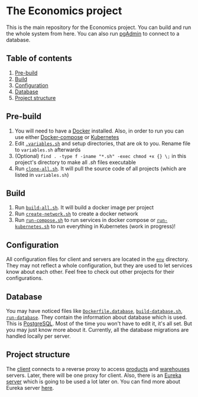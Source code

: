 # The Economics project

This is the main repository for the Economics project. You can build and run the whole system from here. You can also run [pgAdmin](https://www.pgadmin.org) to connect to a database.

## Table of contents
1. [Pre-build](#Pre-build)
2. [Build](#Build)
3. [Configuration](#Configuration)
4. [Database](#Database)
5. [Project structure](#Project-structure)

## Pre-build
1. You will need to have a [Docker](https://www.docker.com) installed. Also, in order to run you can use either [Docker-compose](https://docs.docker.com/compose) or [Kubernetes](https://kubernetes.io)
1. Edit [`.variables.sh`](https://github.com/AlexanderShelyugov/economics-ci/blob/develop/.variables.sh) and setup directories, that are ok to you. Rename file to `variables.sh` afterwards
1. (Optional) `find . -type f -iname "*.sh" -exec chmod +x {} \;` in this project's directory to make all *.sh* files executable
1. Run [`clone-all.sh`](https://github.com/AlexanderShelyugov/economics-ci/blob/develop/clone-all.sh). It will pull the source code of all projects (which are listed in `variables.sh`)

## Build
1. Run [`build-all.sh`](https://github.com/AlexanderShelyugov/economics-ci/blob/develop/build-all.sh). It will build a docker image per project
1. Run [`create-network.sh`](https://github.com/AlexanderShelyugov/economics-ci/blob/develop/create-network.sh) to create a docker network
1. Run [`run-compose.sh`](https://github.com/AlexanderShelyugov/economics-ci/blob/develop/run-compose.sh) to run services in docker compose or [`run-kubernetes.sh`](https://github.com/AlexanderShelyugov/economics-ci/blob/develop/run-kubernetes.sh) to run everything in Kubernetes (work in progress)!

## Configuration
All configuration files for client and servers are located in the [`env`](https://github.com/AlexanderShelyugov/economics-ci/tree/develop/env) directory. They may not reflect a whole configuration, but they are used to let services know about each other. Feel free to check out other projects for their configurations.

## Database
You may have noticed files like [`Dockerfile.database`](https://github.com/AlexanderShelyugov/economics-ci/blob/develop/Dockerfile.database), [`build-database.sh`](https://github.com/AlexanderShelyugov/economics-ci/blob/develop/build-database.sh), [`run-database`](https://github.com/AlexanderShelyugov/economics-ci/blob/develop/run-database.sh). They contain the information about database which is used. This is [PostgreSQL](https://www.postgresql.org). Most of the time you won't have to edit it, it's all set. But you may just know more about it. Currently, all the database migrations are handled locally per server.

## Project structure
The [client](https://github.com/AlexanderShelyugov/economics-client) connects to a reverse proxy to access [products](https://github.com/AlexanderShelyugov/economics-server-products) and [warehouses](https://github.com/AlexanderShelyugov/economics-server-warehouses) servers. Later, there will be one proxy for client. Also, there is an [Eureka server](https://github.com/AlexanderShelyugov/economics-server-eureka) which is going to be used a lot later on. You can find more about Eureka server [here](https://github.com/Netflix/eureka/wiki/Eureka-at-a-glance).